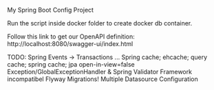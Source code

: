 My Spring Boot Config Project

Run the script inside docker folder to create docker db container.

Follow this link to get our OpenAPI definition:
http://localhost:8080/swagger-ui/index.html

TODO:
Spring Events -> Transactions ...
Spring cache; ehcache; query cache; spring cache; jpa open-in-view=false
Exception/GlobalExceptionHandler & Spring Validator Framework incompatibel
Flyway Migrations!
Multiple Datasource Configuration
